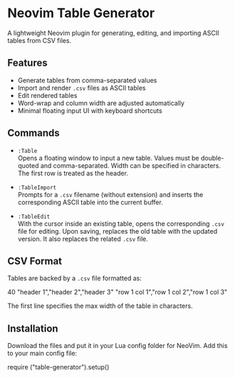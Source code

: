 # Neovim Table Generator

A lightweight Neovim plugin for generating, editing, and importing ASCII tables from CSV files.

## Features

- Generate tables from comma-separated values
- Import and render `.csv` files as ASCII tables
- Edit rendered tables
- Word-wrap and column width are adjusted automatically
- Minimal floating input UI with keyboard shortcuts

## Commands

- `:Table`  
  Opens a floating window to input a new table. Values must be double-quoted and comma-separated. Width can be specified in characters. The first row is treated as the header.

- `:TableImport`  
  Prompts for a `.csv` filename (without extension) and inserts the corresponding ASCII table into the current buffer.

- `:TableEdit`  
  With the cursor inside an existing table, opens the corresponding `.csv` file for editing. Upon saving, replaces the old table with the updated version. It also replaces the related `.csv` file.

## CSV Format

Tables are backed by a `.csv` file formatted as:

40
"header 1","header 2","header 3"
"row 1 col 1","row 1 col 2","row 1 col 3"

The first line specifies the max width of the table in characters.

## Installation

Download the files and put it in your Lua config folder for NeoVim. Add this to your main config file:

require ("table-generator").setup()
